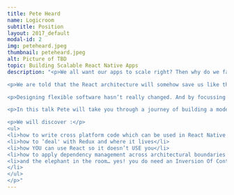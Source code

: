 ```yaml
---
title: Pete Heard
name: Logicroom
subtitle: Position
layout: 2017_default
modal-id: 2
img: peteheard.jpeg
thumbnail: peteheard.jpeg
alt: Picture of TBD
topic: Building Scalable React Native Apps
description: "<p>We all want our apps to scale right? Then why do we face the same problems building JavaScript apps that we were facing over a decade ago using .net?</p>

<p>We are told that the React architecture will somehow save us like the emperors new clothes, we throw in fancy add ons like Redux but eventually we always end up with a mess.</p>

<p>Designing flexible software hasn’t really changed. And by focussing on the frameworks it takes us away from the single most important thing; to separate the framework from our code!</p>

<p>In this talk Pete will take you through a journey of building a modern mobile app using React Native and Redux. We will see how to apply the principles of Agile Craftsmanship to build a system of metaphorically designed software with loosely coupled tests which actually make sense even to the casual observer. Begin to refactor your code with ease as we step into a better paradigm for handling our React Native apps like a boss!</p>

<p>We will discover :</p>
<ul>
<li>how to write cross platform code which can be used in React Native and React Web (or any other Single Page App for that matter)</li>
<li>how to ‘deal' with Redux and where it lives</li>
<li>how YOU can use React so it doesn’t USE you</li>
<li>how to apply dependency management across architectural boundaries such as HTTP or the device specific storage</li>
<li>and the elephant in the room… yes! you do need an Inversion Of Control container in JS apps!
</li>
</ul>
</p>"
---
```

